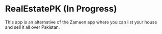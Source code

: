 # RealEstatePK (In Progress)

This app is an alternative of the Zameen app where you can list your house and sell it all over Pakistan.

